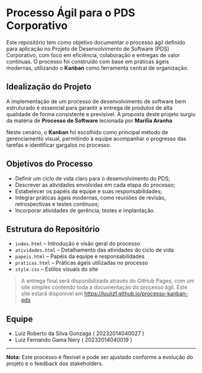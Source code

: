 # Processo Ágil para o PDS Corporativo

Este repositório tem como objetivo documentar o processo ágil definido para aplicação no Projeto de Desenvolvimento de Software (PDS) Corporativo, com foco em eficiência, colaboração e entregas de valor contínuas. O processo foi construído com base em práticas ágeis modernas, utilizando o **Kanban** como ferramenta central de organização.

## Idealização do Projeto

A implementação de um processo de desenvolvimento de software bem estruturado é essencial para garantir a entrega de produtos de alta qualidade de forma consistente e previsível. A proposta deste projeto surgiu da matéria de **Processo de Software** lecionada por **Marília Aranha**

Neste cenário, o **Kanban** foi escolhido como principal método de gerenciamento visual, permitindo à equipe acompanhar o progresso das tarefas e identificar gargalos no processo.

## Objetivos do Processo

- Definir um ciclo de vida claro para o desenvolvimento do PDS;
- Descrever as atividades envolvidas em cada etapa do processo;
- Estabelecer os papéis da equipe e suas responsabilidades;
- Integrar práticas ágeis modernas, como reuniões de revisão, retrospectivas e testes contínuos;
- Incorporar atividades de gerência, testes e implantação.

## Estrutura do Repositório

- `index.html` – Introdução e visão geral do processo
- `atividades.html` – Detalhamento das atividades do ciclo de vida
- `papeis.html` – Papéis da equipe e responsabilidades
- `praticas.html` – Práticas ágeis utilizadas no processo
- `style.css` – Estilos visuais do site

> A entrega final será disponibilizada através do GitHub Pages, com um site simples contendo toda a documentação do processo ágil.
Este site estará disponível em https://luuiizf.github.io/processo-kanban-pds

## Equipe

- Luiz Roberto da Silva Gonzaga ( 20232014040027 )
- Luiz Fernando Gama Nery ( 20232014040019 )

---

 **Nota:** Este processo é flexível e pode ser ajustado conforme a evolução do projeto e o feedback dos stakeholders.
